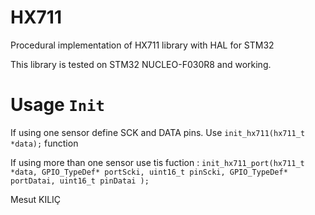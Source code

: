 # HX711
Procedural implementation of HX711 library with HAL for STM32

This library is tested on STM32 NUCLEO-F030R8 and working.

# Usage `Init`

If using one sensor define SCK and DATA pins. 
Use `init_hx711(hx711_t *data);` function

If using more than one sensor use tis fuction : 
`init_hx711_port(hx711_t *data, GPIO_TypeDef* portScki, uint16_t pinScki, GPIO_TypeDef* portDatai, uint16_t pinDatai );`

Mesut KILIÇ
